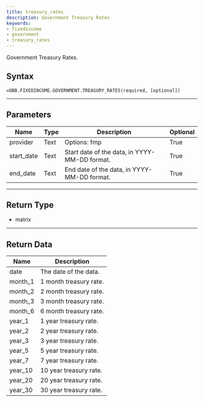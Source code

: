 ```yaml
---
title: treasury_rates
description: Government Treasury Rates
keywords: 
- fixedincome
- government
- treasury_rates
---
```


<!-- markdownlint-disable MD041 -->

Government Treasury Rates.

## Syntax

```excel wordwrap
=OBB.FIXEDINCOME.GOVERNMENT.TREASURY_RATES(required, [optional])
```

---

## Parameters

| Name | Type | Description | Optional |
| ---- | ---- | ----------- | -------- |
| provider | Text | Options: fmp | True |
| start_date | Text | Start date of the data, in YYYY-MM-DD format. | True |
| end_date | Text | End date of the data, in YYYY-MM-DD format. | True |

---

## Return Type

* matrix

---

## Return Data

| Name | Description |
| ---- | ----------- |
| date | The date of the data.  |
| month_1 | 1 month treasury rate.  |
| month_2 | 2 month treasury rate.  |
| month_3 | 3 month treasury rate.  |
| month_6 | 6 month treasury rate.  |
| year_1 | 1 year treasury rate.  |
| year_2 | 2 year treasury rate.  |
| year_3 | 3 year treasury rate.  |
| year_5 | 5 year treasury rate.  |
| year_7 | 7 year treasury rate.  |
| year_10 | 10 year treasury rate.  |
| year_20 | 20 year treasury rate.  |
| year_30 | 30 year treasury rate.  |
